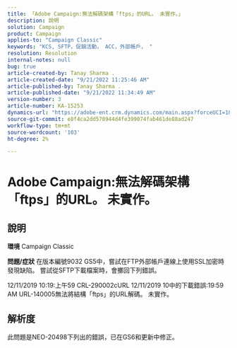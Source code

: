 ```yaml
---
title: 「Adobe Campaign:無法解碼架構「ftps」的URL。 未實作。」
description: 說明
solution: Campaign
product: Campaign
applies-to: "Campaign Classic"
keywords: "KCS, SFTP，促銷活動， ACC，外部帳戶， "
resolution: Resolution
internal-notes: null
bug: true
article-created-by: Tanay Sharma .
article-created-date: "9/21/2022 11:25:46 AM"
article-published-by: Tanay Sharma .
article-published-date: "9/21/2022 11:34:49 AM"
version-number: 3
article-number: KA-15253
dynamics-url: "https://adobe-ent.crm.dynamics.com/main.aspx?forceUCI=1&pagetype=entityrecord&etn=knowledgearticle&id=6ac94522-a039-ed11-9db1-002248086735"
source-git-commit: e8f4ca2dd578944d4fe399074fab461de88ad247
workflow-type: tm+mt
source-wordcount: '103'
ht-degree: 2%

---
```


# Adobe Campaign:無法解碼架構「ftps」的URL。 未實作。

## 說明

<b>環境</b>
Campaign Classic


<b>問題/症狀</b>
在版本編號9032 GS5中，嘗試在FTP外部帳戶連線上使用SSL加密時發現缺陷。 嘗試從SFTP下載檔案時，會擲回下列錯誤。

12/11/2019 10:19:上午59 CRL-290002cURL 12/11/2019 10中的下載錯誤:19:59 AM URL-140005無法將結構「ftps」的URL解碼。 未實作。




## 解析度


此問題是NEO-20498下列出的錯誤，已在GS6和更新中修正。
